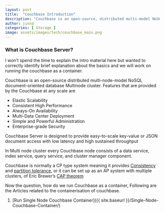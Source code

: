 ```yaml
---
layout: post
title:  "Couchbase Introduction"
description: "Couchbase is an open-source, distributed multi-model NoSQL document-oriented database, multinode cluster. Couchbase Server is designed to provide easy-to-scale key-value or JSON document access with low latency and high sustained throughput"
author: jinna
categories: [ Storage ]
image: assets/images/tech/couchbase_main.png
---
```

 
### What is Couchbase Server? 

I won’t spend the time to explain the intro material here but wanted to correctly identify brief explanation about the basics and we will work on running the couchbase as a container.

Couchbase is an open-source distributed multi-node-model NoSQL document-oriented database Multinode cluster. Features that are provided by the Couchbase at any scale are

- Elastic Scalability
- Consistent High Performance
- Always-On Availability
- Multi-Data Center Deployment
- Simple and Powerful Administration
- Enterprise-grade Security

Couchbase Server is designed to provide easy-to-scale key-value or JSON document access with low latency and high sustained throughput

In Multi node cluster every Couchbase node consists of a data service, index service, query service, and cluster manager component.

Couchbase is normally a CP type system meaning it provides [Consistency](https://en.wikipedia.org/wiki/Consistency_(database_systems)) and [partition tolerance](https://en.wikipedia.org/wiki/Network_partitioning), or it can be set up as an AP system with multiple clusters,  of Eric Brewer’s [CAP theorem](https://en.wikipedia.org/wiki/CAP_theorem)

Now the question, how do we run Couchbase as a container, Following are the Articles related to the containerisation of couchbase.

1. [Run Single Node Couchbase Container]({{ site.baseurl }}/Single-Node-Couchbase-Container/)

